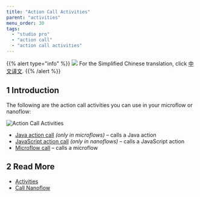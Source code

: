 ```yaml
---
title: "Action Call Activities"
parent: "activities"
menu_order: 30
tags:
  - "studio pro"
  - "action call"
  - "action call activities"
---
```


{{% alert type="info" %}}
<img src="attachments/chinese-translation/china.png" style="display: inline-block; margin: 0" /> For the Simplified Chinese translation, click [中文译文](https://cdn.mendix.tencent-cloud.com/documentation/refguide8/action-call-activities.pdf).
{{% /alert %}}

## 1 Introduction

The following are the action call activities you can use in your microflow or nanoflow:

![Action Call Activities](attachments/action-call-activities/action-call-activities.png)

* [Java action call](java-action-call) *(only in microflows)* – calls a Java action
* [JavaScript action call](javascript-action-call) *(only in nanoflows)* – calls a JavaScript action
* [Microflow call](microflow-call) – calls a microflow

## 2 Read More

* [Activities](activities)
* [Call Nanoflow](nanoflow-call)